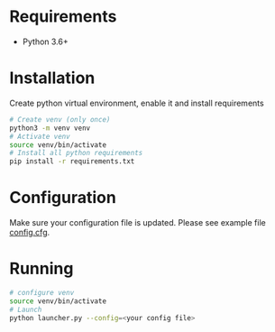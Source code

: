 # Requirements

* Python 3.6+


# Installation

Create python virtual environment, enable it and install requirements
```bash
# Create venv (only once)
python3 -m venv venv
# Activate venv
source venv/bin/activate
# Install all python requirements
pip install -r requirements.txt

```

# Configuration

Make sure your configuration file is updated. Please see example file [config.cfg](config.cfg). 

# Running

```bash
# configure venv
source venv/bin/activate
# Launch
python launcher.py --config=<your config file>
```

 